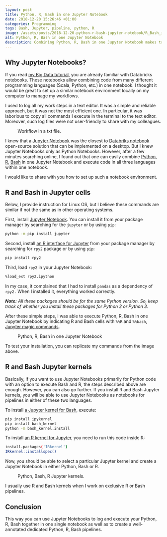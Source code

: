```yaml
---
layout: post
title: Python, R, Bash in one Jupyter Notebook
date: 2018-12-20 15:26:46 +01:00
categories: Programming
tags: Bash, Jupyter, pipeline, python, R
image: /assets/posts/2018-12-20-python-r-bash-jupyter-notebook/R_Bash_in_Jupyter_notebooks.jpeg
alt: Python, R, Bash in one Jupyter Notebook
description: Combining Python, R, Bash in one Jupyter Notebook makes tracking of the workflow easier, simplifies sharing and makes you more efficient and professional.
---
```


<h2>Why Jupyter Notebooks?</h2>

<p>If you read <a href="{{ site.baseurl }}/genomic-spark-tutorial/">my Big Data tutorial</a>, you are already familiar with Databricks notebooks. These notebooks allow combining code from many different programming languages (Scala, Python, etc.) in one notebook. I thought it would be great to set up a similar notebook environment locally on my computer to manage my workflows.</p>

<!--more-->

<p>I used to log all my work steps in a text editor. It was a simple and reliable approach, but it was not the most efficient one. In particular, it was laborious to copy all commands I execute in the terminal to the text editor. Moreover, such log files were not user-friendly to share with my colleagues.</p>
<figure class="caption"><img src="{{ site.baseurl }}/assets/posts/2018-12-20-python-r-bash-jupyter-notebook/log_workflow_in_txt.jpeg" alt="" class="wp-image-1510" />
<figcaption class="aligncenter">Workflow in a txt file.</figcaption>
</figure>

<p>I knew that  a <a aria-label="I knew that  a Jupyter Notebook is the closest I can get to Databriks workflow. But I knew Jupyter Notebooks only as Python Notebooks. However, after a few minutes searching online, I found out that one can easily combine Python, R, Bash in one Jupyter Notebook and execute code in all three languages without leaving a notebook and without manual changing of the Jupyter engine.
 (opens in a new tab)" href="https://jupyter.org/" target="_blank">Jupyter Notebook</a> was the closest to <a href="{{ site.baseurl }}/processing-genomic-data-apache-spark-big-data-tutorial/">Databriks notebook</a> open-source solution that can be implemented on a desktop. But I knew Jupyter Notebooks only as Python Notebooks. However, after a few minutes searching online, I found out that one can easily combine <a aria-label="I knew that  a Jupyter Notebook is the closest to Databriks notebook open-source solution that can be implemented on a desktop. But I knew Jupyter Notebooks only as Python Notebooks. However, after a few minutes searching online, I found out that one can easily combine Python, R, Bash in one Jupyter Notebook and execute code in all three languages within one notebook.
 (opens in a new tab)" href="https://www.python.org/" target="_blank">Python</a>, <a aria-label="I knew that  a Jupyter Notebook is the closest to Databriks notebook open-source solution that can be implemented on a desktop. But I knew Jupyter Notebooks only as Python Notebooks. However, after a few minutes searching online, I found out that one can easily combine Python, R, Bash in one Jupyter Notebook and execute code in all three languages within one notebook.
 (opens in a new tab)" href="https://www.r-project.org/" target="_blank">R</a>, <a aria-label="I knew that  a Jupyter Notebook is the closest to Databriks notebook open-source solution that can be implemented on a desktop. But I knew Jupyter Notebooks only as Python Notebooks. However, after a few minutes searching online, I found out that one can easily combine Python, R, Bash in one Jupyter Notebook and execute code in all three languages within one notebook.
 (opens in a new tab)" href="https://www.gnu.org/software/bash/" target="_blank">Bash</a> in one Jupyter Notebook and execute code in all three languages within one notebook.</p>

<p>I would like to share with you how to set up such a notebook environment.</p>

<h2>R and Bash in Jupyter cells</h2>

<p>Below, I provide instruction for Linux OS, but I believe these commands are similar if not the same as in other operating systems. </p>

<p>First, install <a href="https://jupyter.org/" target="_blank">Jupyter Notebook</a>. You can install it from your package manager by searching for the <code>jupyter</code> or by using <code>pip</code>:</p>

```bash
python -m pip install jupyter
```

<p>Second, install <a href="https://rpy2.bitbucket.io/" target="_blank">an R interface for Jupyter</a> from your package manager by searching for <code>rpy2</code> package or by using <code>pip</code>:</p>

```bash
pip install rpy2
```

<p>Third, load <code>rpy2</code> in your Jupyter Notebook: </p>

```bash
%load_ext rpy2.ipython
```

<p>In my case, it complained that I had to install <code>pandas</code> as a dependency of <code>rpy2.</code> When I installed it, everything worked correctly.</p>

<p><em><strong>Note:</strong> All these packages should be for the same Python version. So, keep track of whether you install these packages for Python 2 or Python 3.</em></p>

<p>After these simple steps, I was able to execute Python, R, Bash in one Jupyter Notebook by indicating R and Bash cells with <code>%%R</code> and <code>%%bash</code>, <a href="https://ipython.readthedocs.io/en/stable/interactive/magics.html" target="_blank">Jupyter magic commands</a>.</p>
<figure class="caption"><img src="{{ site.baseurl }}/assets/posts/2018-12-20-python-r-bash-jupyter-notebook/jupyter_notebooks_python-R-bash.jpeg" alt="" class="wp-image-1504" />
<figcaption class="aligncenter">Python, R, Bash in one Jupyter Notebook</figcaption>
</figure>

<p>To test your installation, you can replicate my commands from the image above.</p>

<h2>R and Bash Jupyter kernels</h2>

<p>Basically, if you want to use Jupyter Notebooks primarily for Python code with an option to execute Bash and R, the steps described above are enough. However, you can also go further. If you install R and Bash Jupyter kernels, you will be able to use Jupyter Notebooks as notebooks for pipelines in either of these two languages.</p>

<p>To install <a href="https://github.com/takluyver/bash_kernel" target="_blank">a Jupyter kernel for Bash,</a> execute:</p>

```bash
pip install ipykernel
pip install bash_kernel
python -m bash_kernel.install
```

<p>To install <a aria-label="To install an R kernel for Jupyter, you need to install
 (opens in a new tab)" href="https://github.com/IRkernel/IRkernel" target="_blank">an R kernel for Jupyter</a>, you need to run this code inside R:</p>

```bash
install.packages('IRkernel')
IRkernel::installspec()
```

<p>Now, you should be able to select a particular Jupyter kernel and create a Jupyter Notebook in either Python, Bash or R.</p>
<figure class="caption"><img src="{{ site.baseurl }}/assets/posts/2018-12-20-python-r-bash-jupyter-notebook/jupyter_R_bash_kernels.jpeg" alt="" class="wp-image-1505" />
<figcaption class="aligncenter">Python, Bash, R Jupyter kernels.</figcaption>
</figure>

<p>I usually use R and Bash kernels when I work on exclusive R or Bash pipelines.</p>

<h2>Conclusion</h2>

<p>This way you can use Jupyter Notebooks to log and execute your Python, R, Bash together in one single notebook as well as to create a well-annotated dedicated Python, R, Bash pipelines.</p>

